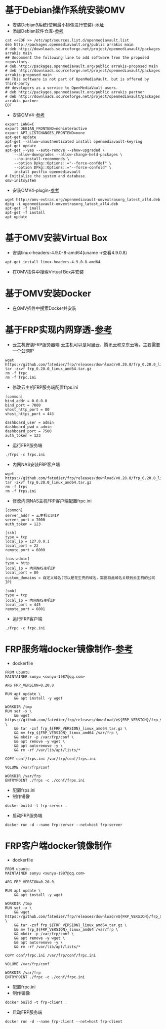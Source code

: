 #  基于Debian操作系统安装OMV
- 安装Debian9系统(使用最小镜像进行安装)-[地址](https://www.debian.org/CD/netinst/#netinst-stable)
- 添加Debian软件仓库-[参考](https://openmediavault.readthedocs.io/en/latest/installation/on_debian.html)

```
cat <<EOF >> /etc/apt/sources.list.d/openmediavault.list
deb http://packages.openmediavault.org/public arrakis main
# deb http://downloads.sourceforge.net/project/openmediavault/packages arrakis main
## Uncomment the following line to add software from the proposed repository.
# deb http://packages.openmediavault.org/public arrakis-proposed main
# deb http://downloads.sourceforge.net/project/openmediavault/packages arrakis-proposed main
## This software is not part of OpenMediaVault, but is offered by third-party
## developers as a service to OpenMediaVault users.
# deb http://packages.openmediavault.org/public arrakis partner
# deb http://downloads.sourceforge.net/project/openmediavault/packages arrakis partner
EOF
```
- 安装OMV4-[参考](https://openmediavault.readthedocs.io/en/latest/installation/on_debian.html)

```
export LANG=C
export DEBIAN_FRONTEND=noninteractive
export APT_LISTCHANGES_FRONTEND=none
apt-get update
apt-get --allow-unauthenticated install openmediavault-keyring
apt-get update
apt-get --yes --auto-remove --show-upgraded \
    --allow-downgrades --allow-change-held-packages \
    --no-install-recommends \
    --option Dpkg::Options::="--force-confdef" \
    --option DPkg::Options::="--force-confold" \
    install postfix openmediavault
# Initialize the system and database.
omv-initsystem
```
- 安装OMV4-plugin-[参考](http://omv-extras.org/joomla/index.php/guides)

```
wget http://omv-extras.org/openmediavault-omvextrasorg_latest_all4.deb
dpkg -i openmediavault-omvextrasorg_latest_all4.deb 
apt-get -f inall
apt-get -f install
apt update
```

# 基于OMV安装Virtual Box
- 安装linux-headers-4.9.0-8-amd64(uname -r查看4.9.0.8)

```
apt-get install linux-headers-4.9.0-8-amd64
```
- 在OMV插件中搜索Virtual Box并安装

# 基于OMV安装Docker

- 在OMV插件中搜索Docker并安装

# 基于FRP实现内网穿透-[参考](https://www.jianshu.com/p/e8e26bcc6fe6)

- 云主机安装FRP服务器端
云主机可以是阿里云、腾讯云和京东云等。主要需要一个公网IP

```
wget https://github.com/fatedier/frp/releases/download/v0.20.0/frp_0.20.0_linux_amd64.tar.gz
tar -zxvf frp_0.20.0_linux_amd64.tar.gz
rm -f frpc
rm -f frpc.ini
```

- 修改云主机FRP服务端配置frps.ini

```
[common]
bind_addr = 0.0.0.0
bind_port = 7000
vhost_http_port = 80
vhost_https_port = 443

dashboard_user = admin
dashboard_pwd = admin
dashboard_port = 7500
auth_token = 123
```
- 运行FRP服务端

```
./frps -c frps.ini
```


- 内网NAS安装FRP客户端

```
wget https://github.com/fatedier/frp/releases/download/v0.20.0/frp_0.20.0_linux_amd64.tar.gz
tar -zxvf frp_0.20.0_linux_amd64.tar.gz
rm -f frps
rm -f frps.ini
```

- 修改内网NAS主机FRP客户端配置frpc.ini

```
[common]
server_addr = 云主机公网IP
server_port = 7000
auth_token = 123

[ssh]
type = tcp
local_ip = 127.0.0.1
local_port = 22
remote_port = 6000

[nas-admin]
type = http
local_ip = 内网NAS主机IP
local_port = 80
custom_domains = 自定义域名(可以是花生壳的域名，需要将此域名关联到云主机的公网IP)

[smb]
type = tcp
local_ip = 内网NAS主机IP
local_port = 445
remote_port = 6001
```
- 运行FRP客户端

```
./frpc -c frpc.ini
```
# FRP服务端docker镜像制作-[参考](https://www.cnblogs.com/thyong/p/8509040.html)
- dockerfile

```
FROM ubuntu
MAINTAINER sunyu <sunyu-1987@qq.com>

ARG FRP_VERSION=0.20.0

RUN apt update \
    && apt install -y wget

WORKDIR /tmp
RUN set -x \
    && wget https://github.com/fatedier/frp/releases/download/v${FRP_VERSION}/frp_${FRP_VERSION}_linux_amd64.tar.gz \
    && tar -zxf frp_${FRP_VERSION}_linux_amd64.tar.gz \
    && mv frp_${FRP_VERSION}_linux_amd64 /var/frp \
    && mkdir -p /var/frp/conf \
    && apt remove -y wget \
    && apt autoremove -y \
    && rm -rf /var/lib/apt/lists/*

COPY conf/frps.ini /var/frp/conf/frps.ini

VOLUME /var/frp/conf

WORKDIR /var/frp
ENTRYPOINT ./frps -c ./conf/frps.ini
```
- 配置frps.ini
- 制作镜像
```
docker build -t frp-server .
```
- 启动FRP服务端

```
docker run -d --name frp-server --net=host frp-server
```
# FRP客户端docker镜像制作
- dockerfile

```
FROM ubuntu
MAINTAINER sunyu <sunyu-1987@qq.com>

ARG FRP_VERSION=0.20.0

RUN apt update \
    && apt install -y wget

WORKDIR /tmp
RUN set -x \
    && wget https://github.com/fatedier/frp/releases/download/v${FRP_VERSION}/frp_${FRP_VERSION}_linux_amd64.tar.gz \
    && tar -zxf frp_${FRP_VERSION}_linux_amd64.tar.gz \
    && mv frp_${FRP_VERSION}_linux_amd64 /var/frp \
    && mkdir -p /var/frp/conf \
    && apt remove -y wget \
    && apt autoremove -y \
    && rm -rf /var/lib/apt/lists/*

COPY conf/frpc.ini /var/frp/conf/frpc.ini

VOLUME /var/frp/conf

WORKDIR /var/frp
ENTRYPOINT ./frpc -c ./conf/frpc.ini
```
- 配置frpc.ini
- 制作镜像
```
docker build -t frp-client .
```
- 启动FRP服务端

```
docker run -d --name frp-client --net=host frp-client
```
